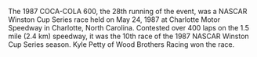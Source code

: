 The 1987 COCA-COLA 600, the 28th running of the event, was a NASCAR Winston Cup Series race held on May 24, 1987 at Charlotte Motor Speedway in Charlotte, North Carolina. Contested over 400 laps on the 1.5 mile (2.4 km) speedway, it was the 10th race of the 1987 NASCAR Winston Cup Series season. Kyle Petty of Wood Brothers Racing won the race.

